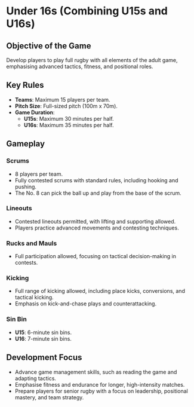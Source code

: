 # Under 16s (Combining U15s and U16s)

## Objective of the Game
Develop players to play full rugby with all elements of the adult game, emphasising advanced tactics, fitness, and positional roles.

## Key Rules

- **Teams**: Maximum 15 players per team.
- **Pitch Size**: Full-sized pitch (100m x 70m).
- **Game Duration**:
  - **U15s**: Maximum 30 minutes per half.
  - **U16s**: Maximum 35 minutes per half.

## Gameplay

### Scrums
- 8 players per team.
- Fully contested scrums with standard rules, including hooking and pushing.
- The No. 8 can pick the ball up and play from the base of the scrum.

### Lineouts
- Contested lineouts permitted, with lifting and supporting allowed.
- Players practice advanced movements and contesting techniques.

### Rucks and Mauls
- Full participation allowed, focusing on tactical decision-making in contests.

### Kicking
- Full range of kicking allowed, including place kicks, conversions, and tactical kicking.
- Emphasis on kick-and-chase plays and counterattacking.

### Sin Bin
- **U15**: 6-minute sin bins.
- **U16**: 7-minute sin bins.

## Development Focus
- Advance game management skills, such as reading the game and adapting tactics.
- Emphasise fitness and endurance for longer, high-intensity matches.
- Prepare players for senior rugby with a focus on leadership, positional mastery, and team strategy.